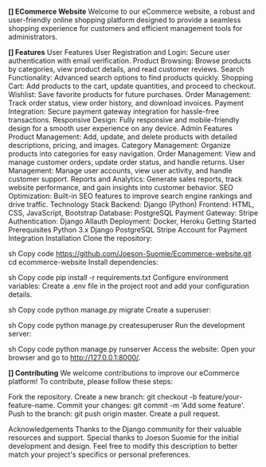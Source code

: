 **[] ECommerce Website**
Welcome to our eCommerce website, a robust and user-friendly online shopping platform designed to provide a seamless shopping experience for customers and efficient management tools for administrators.

**[] Features**
User Features
User Registration and Login: Secure user authentication with email verification.
Product Browsing: Browse products by categories, view product details, and read customer reviews.
Search Functionality: Advanced search options to find products quickly.
Shopping Cart: Add products to the cart, update quantities, and proceed to checkout.
Wishlist: Save favorite products for future purchases.
Order Management: Track order status, view order history, and download invoices.
Payment Integration: Secure payment gateway integration for hassle-free transactions.
Responsive Design: Fully responsive and mobile-friendly design for a smooth user experience on any device.
Admin Features
Product Management: Add, update, and delete products with detailed descriptions, pricing, and images.
Category Management: Organize products into categories for easy navigation.
Order Management: View and manage customer orders, update order status, and handle returns.
User Management: Manage user accounts, view user activity, and handle customer support.
Reports and Analytics: Generate sales reports, track website performance, and gain insights into customer behavior.
SEO Optimization: Built-in SEO features to improve search engine rankings and drive traffic.
Technology Stack
Backend: Django (Python)
Frontend: HTML, CSS, JavaScript, Bootstrap
Database: PostgreSQL
Payment Gateway: Stripe
Authentication: Django Allauth
Deployment: Docker, Heroku
Getting Started
Prerequisites
Python 3.x
Django
PostgreSQL
Stripe Account for Payment Integration
Installation
Clone the repository:

sh
Copy code
https://github.com/Joeson-Suomie/Ecommerce-website.git
cd ecommerce-website
Install dependencies:

sh
Copy code
pip install -r requirements.txt
Configure environment variables:
Create a .env file in the project root and add your configuration details.


sh
Copy code
python manage.py migrate
Create a superuser:

sh
Copy code
python manage.py createsuperuser
Run the development server:

sh
Copy code
python manage.py runserver
Access the website:
Open your browser and go to http://127.0.0.1:8000/.

**[] Contributing**
We welcome contributions to improve our eCommerce platform! To contribute, please follow these steps:

Fork the repository.
Create a new branch: git checkout -b feature/your-feature-name.
Commit your changes: git commit -m 'Add some feature'.
Push to the branch: git push origin master.
Create a pull request.

Acknowledgements
Thanks to the Django community for their valuable resources and support.
Special thanks to Joeson Suomie for the initial development and design.
Feel free to modify this description to better match your project's specifics or personal preferences.
